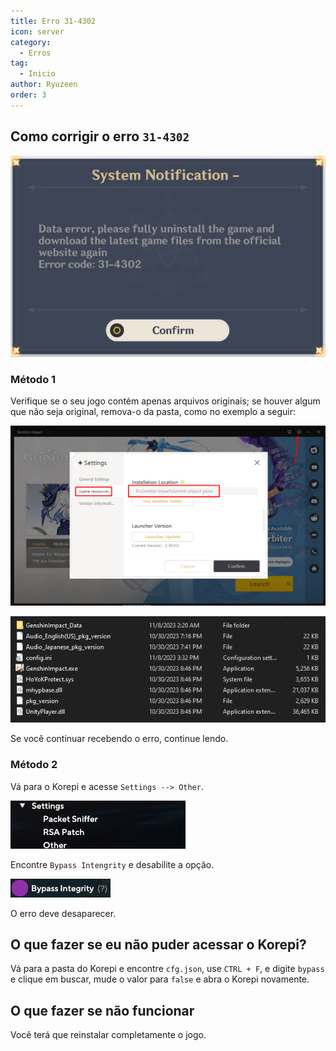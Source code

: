 ```yaml
---
title: Erro 31-4302
icon: server
category:
  - Erros
tag:
  - Inicio
author: Ryuzeen
order: 3
---
```


## Como corrigir o erro `31-4302`

![](/assets/images/docs/202312/31-4302.png)

### Método 1

Verifique se o seu jogo contém apenas arquivos originais; se houver algum que não seja original, remova-o da pasta, como no exemplo a seguir:

![](/assets/images/docs/202312/launcher.png)

![](/assets/images/docs/202312/folder1.png)

Se você continuar recebendo o erro, continue lendo.

### Método 2

Vá para o Korepi e acesse  `Settings --> Other`.

![](/assets/images/docs/202312/settings1.png)

Encontre `Bypass Intengrity` e desabilite a opção.

![](/assets/images/docs/202312/settings2.png)

O erro deve desaparecer.

## O que fazer se eu não puder acessar o Korepi?

Vá para a pasta do Korepi e encontre `cfg.json`, use `CTRL + F`, e digite `bypass` e clique em buscar, mude o valor para `false` e abra o Korepi novamente.

## O que fazer se não funcionar

Você terá que reinstalar completamente o jogo.


